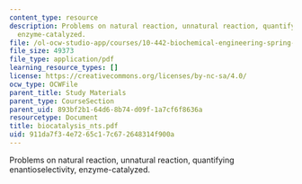 ```yaml
---
content_type: resource
description: Problems on natural reaction, unnatural reaction, quantifying enantioselectivity,
  enzyme-catalyzed.
file: /ol-ocw-studio-app/courses/10-442-biochemical-engineering-spring-2005/911da7f34e7265c17c672648314f900a_biocatalysis_nts.pdf
file_size: 49373
file_type: application/pdf
learning_resource_types: []
license: https://creativecommons.org/licenses/by-nc-sa/4.0/
ocw_type: OCWFile
parent_title: Study Materials
parent_type: CourseSection
parent_uid: 893bf2b1-64d6-8b74-d09f-1a7cf6f8636a
resourcetype: Document
title: biocatalysis_nts.pdf
uid: 911da7f3-4e72-65c1-7c67-2648314f900a
---
```

Problems on natural reaction, unnatural reaction, quantifying enantioselectivity, enzyme-catalyzed.